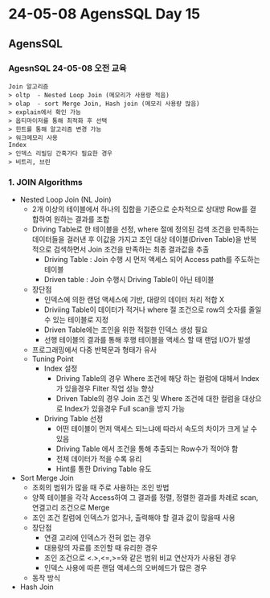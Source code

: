 # 24-05-08 AgensSQL Day 15

## AgensSQL 

### AgesnSQL 24-05-08 오전 교육

```
Join 알고리즘
> oltp  - Nested Loop Join (메모리가 사용량 적음) 
> olap  - sort Merge Join, Hash join (메모리 사용량 많음)
> explain에서 확인 가능
> 옵티마이저를 통해 최적화 후 선택
> 힌트를 통해 알고리즘 변경 가능
> 워크메모리 사용
Index
> 인덱스 리빌딩 간혹가다 필요한 경우
> 비트리, 브린

```

### 1. JOIN Algorithms

- Nested Loop Join (NL Join)
  - 2개 이상의 테이블에서 하나의 집합을 기준으로 순차적으로 상대방 Row를 결합하여 원하는 결과를 조합
  - Driving Table로 한 테이블을 선정, where 절에 정의된 검색 조건을 만족하는 데이터들을 걸러낸 후 이값을 가지고 조인 대상 테이블(Driven Table)을 반복적으로 검색하면서 Join 조건을 만족하는 최종 결과값을 추출
    - Driving Table : Join 수행 시 먼저 액세스 되어 Access path를 주도하는 테이블
    - Driven table : Join 수행시 Driving Table이 아닌 테이블
  - 장단점
    - 인덱스에 의한 랜덤 액세스에 기반, 대량의 데이터 처리 적합 X
    - Driviing Table이 데이터가 적거나 where 절 조건으로 row의 숫자를 줄일 수 있는 테이블로 지정
    - Driven Table에는 조인을 위한 적절한 인덱스 생성 필요
    - 선행 테이블의 결과를 통해 후행 테이블을 액세스 할 때 랜덤 I/O가 발생
  - 프로그래밍에서 다중 반복문과 형태가 유사
  - Tuning Point
    - Index 설정
      - Driving Table의 경우 Where 조건에 해당 하는 컬럼에 대해서 Index가 있을경우 Filter 작업 성능 향상
      - Driven Table의 경우 Join 조건 및 Where 조건에 대한 컬럼을 대상으로 Index가 있을경우 Full scan을 방지 가능
    - Driving Table 선정
      - 어떤 테이블이 먼저 액세스 되느냐에 따라서 속도의 차이가 크게 날 수 있음
      - Driving Table 에서 조건을 통해 추출되는 Row수가 적어야 함
      - 전체 데이터가 적을 수록 유리
      - Hint를 통한 Driving Table 유도
- Sort Merge Join
  - 조회의 범위가 많을 때 주로 사용하는 조인 방법
  - 양쪽 테이블을 각각 Access하여 그 결과를 정렬, 정렬한 결과를 차례로 scan, 연결고리 조건으로 Merge
  - 조인 조건 칼럼에 인덱스가 없거나, 출력해야 할 결과 값이 많을때 사용
  - 장단점
    - 연결 고리에 인덱스가 전혀 없는 경우
    - 대용량의 자료를 조인할 때 유리한 경우
    - 조인 조건으로 <.>,<=,>=와 같은 범위 비교 연산자가 사용된 경우
    - 인덱스 사용에 따른 랜덤 액세스의 오버헤드가 많은 경우
  - 동작 방식
- Hash Join
